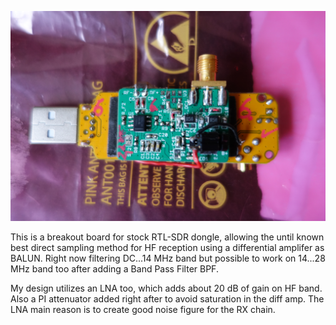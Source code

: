 ![layout preview](https://github.com/rfsparkling/RTL-SDR_direct_sampling_diff_amp/blob/master/3.JPG)

This is a breakout board for stock RTL-SDR dongle, allowing the until known best direct sampling method for HF reception using a differential amplifer as BALUN. Right now filtering DC...14 MHz band but possible to work on 14...28 MHz band too after adding a Band Pass Filter BPF.

My design utilizes an LNA too, which adds about 20 dB of gain on HF band. Also a PI attenuator added right after to avoid saturation in the diff amp. The LNA main reason is to create good noise figure for the RX chain.
